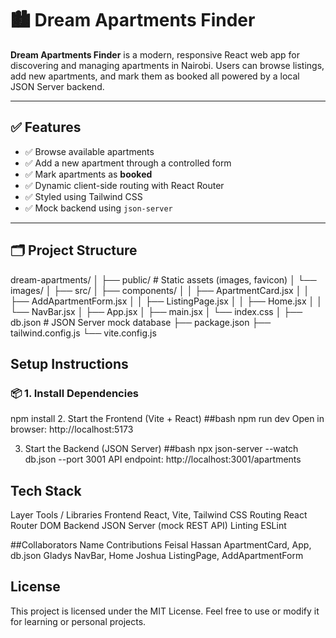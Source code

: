 # 🏙️ Dream Apartments Finder

**Dream Apartments Finder** is a modern, responsive React web app for discovering and managing apartments in Nairobi. Users can browse listings, add new apartments, and mark them as booked  all powered by a local JSON Server backend.

---

## ✅ Features

- ✅ Browse available apartments   
- ✅ Add a new apartment through a controlled form  
- ✅ Mark apartments as **booked**  
- ✅ Dynamic client-side routing with React Router  
- ✅ Styled using Tailwind CSS  
- ✅ Mock backend using `json-server`

---

## 🗂️ Project Structure

dream-apartments/
│
├── public/ # Static assets (images, favicon)
│ └── images/
│
├── src/
│ ├── components/
│ │ ├── ApartmentCard.jsx
│ │ ├── AddApartmentForm.jsx
│ │ ├── ListingPage.jsx
│ │ ├── Home.jsx
│ │ └── NavBar.jsx
│ ├── App.jsx
│ ├── main.jsx
│ └── index.css
│
├── db.json # JSON Server mock database
├── package.json
├── tailwind.config.js
└── vite.config.js

## Setup Instructions

### 📦 1. Install Dependencies

npm install
 2. Start the Frontend (Vite + React)
##bash
npm run dev
Open in browser: http://localhost:5173

 3. Start the Backend (JSON Server)
##bash
npx json-server --watch db.json --port 3001
API endpoint: http://localhost:3001/apartments
 ## Tech Stack
Layer	Tools / Libraries
Frontend	React, Vite, Tailwind CSS
Routing	React Router DOM
Backend	JSON Server (mock REST API)
Linting	ESLint

 ##Collaborators
Name	Contributions
Feisal Hassan	ApartmentCard, App, db.json
Gladys	NavBar, Home
Joshua ListingPage, AddApartmentForm

## License
This project is licensed under the MIT License.
Feel free to use or modify it for learning or personal projects.
